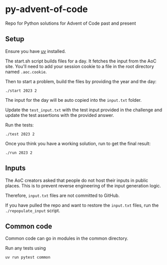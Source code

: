 # py-advent-of-code

Repo for Python solutions for Advent of Code past and present

## Setup

Ensure you have [uv](https://docs.astral.sh/uv/getting-started/installation/) installed.

The start.sh script builds files for a day. It fetches the input from the AoC site. You'll need to add your session cookie to a file in the root directory named `.aoc.cookie`.

Then to start a problem, build the files by providing the year and the day:

```shell
./start 2023 2
```

The input for the day will be auto copied into the `input.txt` folder.

Update the `test_input.txt` with the test input provided in the challenge and update the test assertions with the provided answer.

Run the tests:
```shell
./test 2023 2
```

Once you think you have a working solution, run to get the final result:
```shell
./run 2023 2
```

## Inputs

The AoC creators asked that people do not host their inputs in public places. This is to prevent reverse engineering of the input generation logic.

Therefore, `input.txt` files are not committed to GitHub.

If you have pulled the repo and want to restore the `input.txt` files, run the `./repopulate_input` script.


## Common code

Common code can go in modules in the common directory.

Run any tests using
```shell
uv run pytest common
```